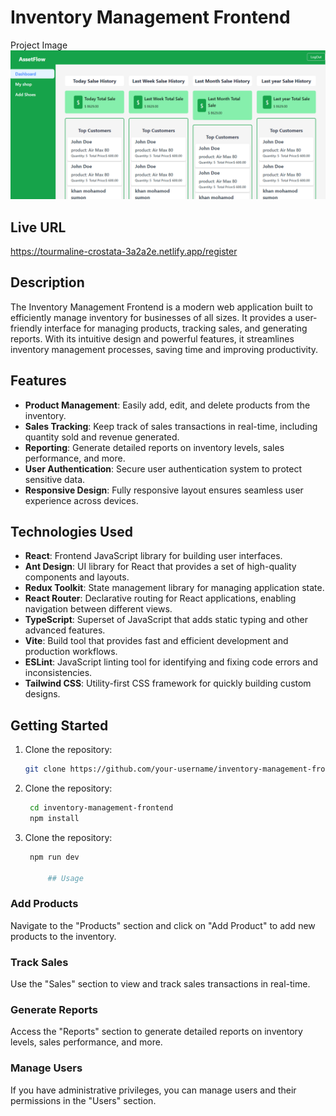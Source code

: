 # Inventory Management Frontend

Project Image![Alt text](image.png)

## Live URL

 https://tourmaline-crostata-3a2a2e.netlify.app/register

## Description

The Inventory Management Frontend is a modern web application built to efficiently manage inventory for businesses of all sizes. It provides a user-friendly interface for managing products, tracking sales, and generating reports. With its intuitive design and powerful features, it streamlines inventory management processes, saving time and improving productivity.

## Features

- **Product Management**: Easily add, edit, and delete products from the inventory.
- **Sales Tracking**: Keep track of sales transactions in real-time, including quantity sold and revenue generated.
- **Reporting**: Generate detailed reports on inventory levels, sales performance, and more.
- **User Authentication**: Secure user authentication system to protect sensitive data.
- **Responsive Design**: Fully responsive layout ensures seamless user experience across devices.

## Technologies Used

- **React**: Frontend JavaScript library for building user interfaces.
- **Ant Design**: UI library for React that provides a set of high-quality components and layouts.
- **Redux Toolkit**: State management library for managing application state.
- **React Router**: Declarative routing for React applications, enabling navigation between different views.
- **TypeScript**: Superset of JavaScript that adds static typing and other advanced features.
- **Vite**: Build tool that provides fast and efficient development and production workflows.
- **ESLint**: JavaScript linting tool for identifying and fixing code errors and inconsistencies.
- **Tailwind CSS**: Utility-first CSS framework for quickly building custom designs.

## Getting Started

1. Clone the repository:

   ```bash
   git clone https://github.com/your-username/inventory-management-frontend.git

1. Clone the repository:

   ```bash
    cd inventory-management-frontend
    npm install

1. Clone the repository:

   ```bash
    npm run dev

        ## Usage

### Add Products
Navigate to the "Products" section and click on "Add Product" to add new products to the inventory.

### Track Sales
Use the "Sales" section to view and track sales transactions in real-time.

### Generate Reports
Access the "Reports" section to generate detailed reports on inventory levels, sales performance, and more.

### Manage Users
If you have administrative privileges, you can manage users and their permissions in the "Users" section.
